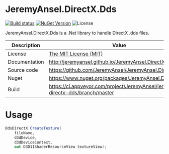 # JeremyAnsel.DirectX.Dds

[![Build status](https://ci.appveyor.com/api/projects/status/82tbhgrqyrxx0igv/branch/master?svg=true)](https://ci.appveyor.com/project/JeremyAnsel/jeremyansel-directx-dds/branch/master)
[![NuGet Version](https://buildstats.info/nuget/JeremyAnsel.DirectX.Dds)](https://www.nuget.org/packages/JeremyAnsel.DirectX.Dds)
![License](https://img.shields.io/github/license/JeremyAnsel/JeremyAnsel.DirectX.Dds)

JeremyAnsel.DirectX.Dds is a .Net library to handle DirectX .dds files.

Description     | Value
----------------|----------------
License         | [The MIT License (MIT)](https://github.com/JeremyAnsel/JeremyAnsel.DirectX.Dds/blob/master/LICENSE.txt)
Documentation   | http://jeremyansel.github.io/JeremyAnsel.DirectX.Dds
Source code     | https://github.com/JeremyAnsel/JeremyAnsel.DirectX.Dds
Nuget           | https://www.nuget.org/packages/JeremyAnsel.DirectX.Dds
Build           | https://ci.appveyor.com/project/JeremyAnsel/jeremyansel-directx-dds/branch/master

# Usage

```csharp
DdsDirectX.CreateTexture(
	fileName,
	d3dDevice,
	d3dDeviceContext,
	out D3D11ShaderResourceView textureView);
```
